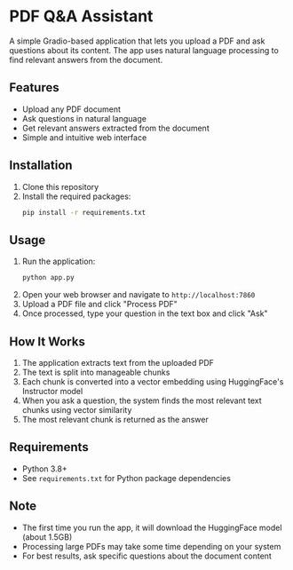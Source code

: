 # PDF Q&A Assistant

A simple Gradio-based application that lets you upload a PDF and ask questions about its content. The app uses natural language processing to find relevant answers from the document.

## Features

- Upload any PDF document
- Ask questions in natural language
- Get relevant answers extracted from the document
- Simple and intuitive web interface

## Installation

1. Clone this repository
2. Install the required packages:
   ```bash
   pip install -r requirements.txt
   ```

## Usage

1. Run the application:
   ```bash
   python app.py
   ```
2. Open your web browser and navigate to `http://localhost:7860`
3. Upload a PDF file and click "Process PDF"
4. Once processed, type your question in the text box and click "Ask"

## How It Works

1. The application extracts text from the uploaded PDF
2. The text is split into manageable chunks
3. Each chunk is converted into a vector embedding using HuggingFace's Instructor model
4. When you ask a question, the system finds the most relevant text chunks using vector similarity
5. The most relevant chunk is returned as the answer

## Requirements

- Python 3.8+
- See `requirements.txt` for Python package dependencies

## Note

- The first time you run the app, it will download the HuggingFace model (about 1.5GB)
- Processing large PDFs may take some time depending on your system
- For best results, ask specific questions about the document content
